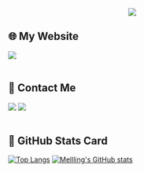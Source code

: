 <div align="center"><img src="https://github.com/user-attachments/assets/4769d902-01f2-47ec-a652-9918689e4379" /></div>  

## 🌐 My Website
[<img src="https://img.shields.io/badge/Notion-000000?style=for-the-badge&logo=Notion&logoColor=white">](https://evanescent-field-c88.notion.site/11ae7699000180aaa5e8cf327d178df2?pvs=4)
<br/> <br/>

## 📮 Contact Me
<a href="mailto:bluebell1183@gmail.com"><img src="https://img.shields.io/badge/Gmail-EA4335?style=for-the-badge&logo=Gmail&logoColor=white"></a>
[<img src="https://img.shields.io/badge/Instagram-E4405F?style=for-the-badge&logo=Instagram&logoColor=white">](https://www.instagram.com/flamme_1183/)
<br/> <br/>

## 📍 GitHub Stats Card
[![Top Langs](https://github-readme-stats.vercel.app/api/top-langs/?username=Mellling&layout=donut&theme=buefy&&bg_color=00000000&&icon_color=9face1&&hide_border=true)](https://github.com/Mellling/github-readme-stats) [![Mellling's GitHub stats](https://github-readme-stats.vercel.app/api?username=Mellling&include_all_commits=true&theme=buefy&&hide_border=true&&count_private=true&&bg_color=00000000)](https://github.com/Mellling/github-readme-stats)
